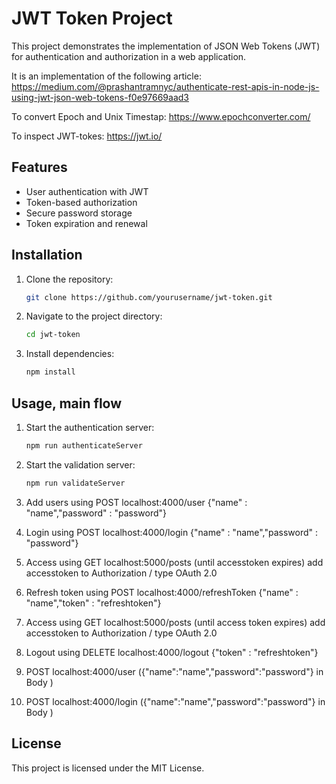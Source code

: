 # JWT Token Project

This project demonstrates the implementation of JSON Web Tokens (JWT) for authentication and authorization in a web application.

It is an implementation of the following article:
https://medium.com/@prashantramnyc/authenticate-rest-apis-in-node-js-using-jwt-json-web-tokens-f0e97669aad3

To convert Epoch and Unix Timestap:
https://www.epochconverter.com/

To inspect JWT-tokes:
https://jwt.io/

## Features

- User authentication with JWT
- Token-based authorization
- Secure password storage
- Token expiration and renewal

## Installation

1. Clone the repository:
    ```sh
    git clone https://github.com/yourusername/jwt-token.git
    ```
2. Navigate to the project directory:
    ```sh
    cd jwt-token
    ```
3. Install dependencies:
    ```sh
    npm install
    ```

## Usage, main flow

1. Start the authentication server: 
    ```sh
    npm run authenticateServer
    ```
2. Start the validation server:
    ```sh
    npm run validateServer
    ```
3. Add users using POST localhost:4000/user {"name" : "name","password" : "password"}
4. Login using POST localhost:4000/login {"name" : "name","password" : "password"}
5. Access using GET localhost:5000/posts (until accesstoken expires) add accesstoken to Authorization / type OAuth 2.0
6. Refresh token using POST localhost:4000/refreshToken {"name" : "name","token" : "refreshtoken"}
5. Access using GET localhost:5000/posts (until access token expires) add accesstoken to Authorization / type OAuth 2.0
6. Logout using DELETE localhost:4000/logout {"token" : "refreshtoken"}












3. POST localhost:4000/user ({"name":"name","password":"password"} in Body )
4. POST localhost:4000/login ({"name":"name","password":"password"} in Body )



## License

This project is licensed under the MIT License. 